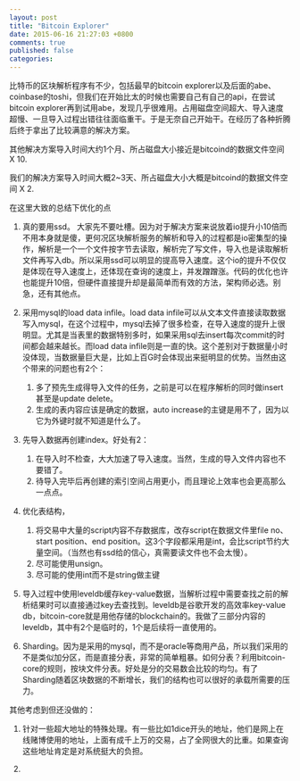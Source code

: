 ```yaml
---
layout: post
title: "Bitcoin Explorer"
date: 2015-06-16 21:27:03 +0800
comments: true
published: false
categories: 
---
```

比特币的区块解析程序有不少，包括最早的bitcoin explorer以及后面的abe、coinbase的toshi，但我们在开始比太的时候也需要自己有自己的api，在尝试bitcoin explorer再到试用abe，发现几乎很难用。占用磁盘空间超大、导入速度超慢、一旦导入过程出错往往面临重干。于是无奈自己开始干。在经历了各种折腾后终于拿出了比较满意的解决方案。

其他解决方案导入时间大约1个月、所占磁盘大小接近是bitcoind的数据文件空间 X 10.

我们的解决方案导入时间大概2~3天、所占磁盘大小大概是bitcoind的数据文件空间 X 2.

在这里大致的总结下优化的点

1. 真的要用ssd。  大家先不要吐槽。因为对于解决方案来说放着io提升小10倍而不用本身就是傻，更何况区块解析服务的解析和导入的过程都是io密集型的操作，解析是一个一个文件按字节去读取，解析完了写文件，导入也是读取解析文件再写入db。所以采用ssd可以明显的提高导入速度。这个io的提升不仅仅是体现在导入速度上，还体现在查询的速度上，并发蹭蹭涨。代码的优化也许也能提升10倍，但硬件直接提升却是最简单而有效的方法，架构师必选。别急，还有其他点。

2. 采用mysql的load data infile。load data infile可以从文本文件直接读取数据写入mysql，在这个过程中，mysql去掉了很多检查，在导入速度的提升上很明显。尤其是当表里的数据特别多时，如果采用sql去insert每次commit的时间都会越来越长。而load data infile则是一直的快。这个差别对于数据量小时没体现，当数据量巨大是，比如上百G时会体现出来挺明显的优势。当然由这个带来的问题也有2个：
	1. 多了预先生成得导入文件的任务，之前是可以在程序解析的同时做insert甚至是update delete。
	2. 生成的表内容应该是确定的数据，auto increase的主键是用不了，因为以它为外键时就不知道是什么了。

3. 先导入数据再创建index。好处有2：
	1. 在导入时不检查，大大加速了导入速度。当然，生成的导入文件内容也不要错了。
	2. 待导入完毕后再创建的索引空间占用更小，而且理论上效率也会更高那么一点点。

3. 优化表结构，
	1. 将交易中大量的script内容不存数据库，改存script在数据文件里file no、start position、end position。这3个字段都采用是int，会比script节约大量空间。（当然也有ssd给的信心，真需要读文件也不会太慢）。
	2. 尽可能使用unsign。
	3. 尽可能的使用int而不是string做主键

4. 导入过程中使用leveldb缓存key-value数据，当解析过程中需要查找之前的解析结果时可以直接通过key去查找到。leveldb是谷歌开发的高效率key-value db，bitcoin-core就是用他存储的blockchain的。我做了三部分内容的leveldb，其中有2个是临时的，1个是后续将一直使用的。

5. Sharding。因为是采用的mysql，而不是oracle等商用产品，所以我们采用的不是类似加分区，而是直接分表，非常的简单粗暴。如何分表？利用bitcoin-core的规则，按块文件分表。好处是分的交易数会比较的均匀。有了Sharding随着区块数据的不断增长，我们的结构也可以很好的承载所需要的压力。

其他考虑到但还没做的：

1. 针对一些超大地址的特殊处理。有一些比如1dice开头的地址，他们是网上在线赌博使用的地址，上面有成千上万的交易，占了全网很大的比重。如果查询这些地址肯定是对系统挺大的负担。

2. 